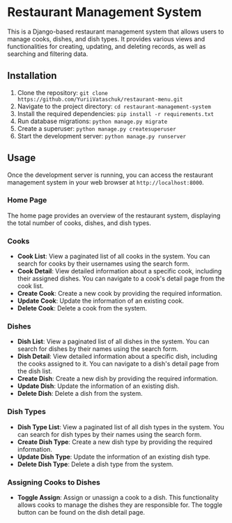 # Restaurant Management System

This is a Django-based restaurant management system that allows users to manage cooks, dishes, and dish types. It provides various views and functionalities for creating, updating, and deleting records, as well as searching and filtering data.

## Installation

1. Clone the repository: `git clone https://github.com/YuriiVataschuk/restaurant-menu.git`
2. Navigate to the project directory: `cd restaurant-management-system`
3. Install the required dependencies: `pip install -r requirements.txt`
4. Run database migrations: `python manage.py migrate`
5. Create a superuser: `python manage.py createsuperuser`
6. Start the development server: `python manage.py runserver`

## Usage

Once the development server is running, you can access the restaurant management system in your web browser at `http://localhost:8000`.

### Home Page

The home page provides an overview of the restaurant system, displaying the total number of cooks, dishes, and dish types.

### Cooks

- **Cook List**: View a paginated list of all cooks in the system. You can search for cooks by their usernames using the search form.
- **Cook Detail**: View detailed information about a specific cook, including their assigned dishes. You can navigate to a cook's detail page from the cook list.
- **Create Cook**: Create a new cook by providing the required information.
- **Update Cook**: Update the information of an existing cook.
- **Delete Cook**: Delete a cook from the system.

### Dishes

- **Dish List**: View a paginated list of all dishes in the system. You can search for dishes by their names using the search form.
- **Dish Detail**: View detailed information about a specific dish, including the cooks assigned to it. You can navigate to a dish's detail page from the dish list.
- **Create Dish**: Create a new dish by providing the required information.
- **Update Dish**: Update the information of an existing dish.
- **Delete Dish**: Delete a dish from the system.

### Dish Types

- **Dish Type List**: View a paginated list of all dish types in the system. You can search for dish types by their names using the search form.
- **Create Dish Type**: Create a new dish type by providing the required information.
- **Update Dish Type**: Update the information of an existing dish type.
- **Delete Dish Type**: Delete a dish type from the system.

### Assigning Cooks to Dishes

- **Toggle Assign**: Assign or unassign a cook to a dish. This functionality allows cooks to manage the dishes they are responsible for. The toggle button can be found on the dish detail page.
